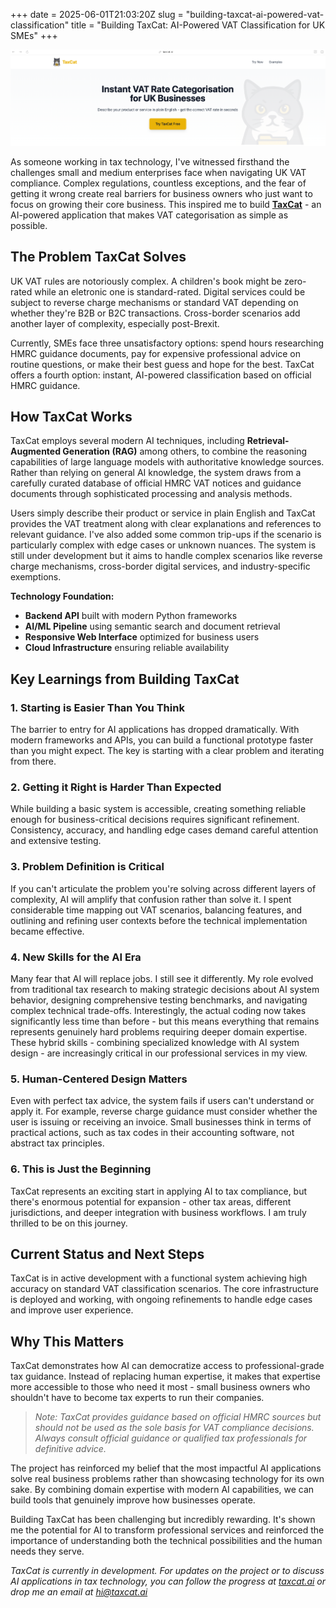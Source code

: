 +++
date = 2025-06-01T21:03:20Z
slug = "building-taxcat-ai-powered-vat-classification"
title = "Building TaxCat: AI-Powered VAT Classification for UK SMEs"
+++

[![TaxCat Interface](/uploads/taxcat-interface.png)](https://taxcat.ai)

As someone working in tax technology, I've witnessed firsthand the challenges small and medium enterprises face when navigating UK VAT compliance. Complex regulations, countless exceptions, and the fear of getting it wrong create real barriers for business owners who just want to focus on growing their core business. This inspired me to build **[TaxCat](https://taxcat.ai)** - an AI-powered application that makes VAT categorisation as simple as possible.

## The Problem TaxCat Solves

UK VAT rules are notoriously complex. A children's book might be zero-rated while an eletronic one is standard-rated. Digital services could be subject to reverse charge mechanisms or standard VAT depending on whether they're B2B or B2C transactions. Cross-border scenarios add another layer of complexity, especially post-Brexit.

Currently, SMEs face three unsatisfactory options: spend hours researching HMRC guidance documents, pay for expensive professional advice on routine questions, or make their best guess and hope for the best. TaxCat offers a fourth option: instant, AI-powered classification based on official HMRC guidance.

## How TaxCat Works

TaxCat employs several modern AI techniques, including **Retrieval-Augmented Generation (RAG)** among others, to combine the reasoning capabilities of large language models with authoritative knowledge sources. Rather than relying on general AI knowledge, the system draws from a carefully curated database of official HMRC VAT notices and guidance documents through sophisticated processing and analysis methods.

Users simply describe their product or service in plain English and TaxCat provides the VAT treatment along with clear explanations and references to relevant guidance. I've also added some common trip-ups if the scenario is particularly complex with edge cases or unknown nuances. The system is still under development but it aims to handle complex scenarios like reverse charge mechanisms, cross-border digital services, and industry-specific exemptions.

**Technology Foundation:**
- **Backend API** built with modern Python frameworks
- **AI/ML Pipeline** using semantic search and document retrieval
- **Responsive Web Interface** optimized for business users
- **Cloud Infrastructure** ensuring reliable availability

## Key Learnings from Building TaxCat

### 1. Starting is Easier Than You Think
The barrier to entry for AI applications has dropped dramatically. With modern frameworks and APIs, you can build a functional prototype faster than you might expect. The key is starting with a clear problem and iterating from there.

### 2. Getting it Right is Harder Than Expected
While building a basic system is accessible, creating something reliable enough for business-critical decisions requires significant refinement. Consistency, accuracy, and handling edge cases demand careful attention and extensive testing.

### 3. Problem Definition is Critical
If you can't articulate the problem you're solving across different layers of complexity, AI will amplify that confusion rather than solve it. I spent considerable time mapping out VAT scenarios, balancing features, and outlining and refining user contexts before the technical implementation became effective.

### 4. New Skills for the AI Era
Many fear that AI will replace jobs. I still see it differently. My role evolved from traditional tax research to making strategic decisions about AI system behavior, designing comprehensive testing benchmarks, and navigating complex technical trade-offs. Interestingly, the actual coding now takes significantly less time than before - but this means everything that remains represents genuinely hard problems requiring deeper domain expertise. These hybrid skills - combining specialized knowledge with AI system design - are increasingly critical in our professional services in my view.

### 5. Human-Centered Design Matters
Even with perfect tax advice, the system fails if users can't understand or apply it. For example, reverse charge guidance must consider whether the user is issuing or receiving an invoice. Small businesses think in terms of practical actions, such as tax codes in their accounting software, not abstract tax principles.

### 6. This is Just the Beginning
TaxCat represents an exciting start in applying AI to tax compliance, but there's enormous potential for expansion - other tax areas, different jurisdictions, and deeper integration with business workflows. I am truly thrilled to be on this journey. 

## Current Status and Next Steps

TaxCat is in active development with a functional system achieving high accuracy on standard VAT classification scenarios. The core infrastructure is deployed and working, with ongoing refinements to handle edge cases and improve user experience. 

## Why This Matters

TaxCat demonstrates how AI can democratize access to professional-grade tax guidance. Instead of replacing human expertise, it makes that expertise more accessible to those who need it most - small business owners who shouldn't have to become tax experts to run their companies.

> *Note: TaxCat provides guidance based on official HMRC sources but should not be used as the sole basis for VAT compliance decisions. Always consult official guidance or qualified tax professionals for definitive advice.*

The project has reinforced my belief that the most impactful AI applications solve real business problems rather than showcasing technology for its own sake. By combining domain expertise with modern AI capabilities, we can build tools that genuinely improve how businesses operate.

Building TaxCat has been challenging but incredibly rewarding. It's shown me the potential for AI to transform professional services and reinforced the importance of understanding both the technical possibilities and the human needs they serve.

*TaxCat is currently in development. For updates on the project or to discuss AI applications in tax technology, you can follow the progress at [taxcat.ai](https://taxcat.ai) or drop me an email at hi@taxcat.ai* 